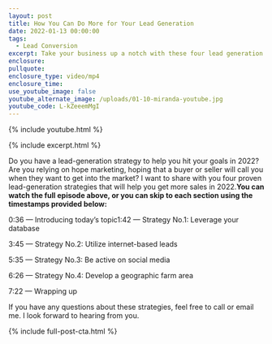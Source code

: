 ```yaml
---
layout: post
title: How You Can Do More for Your Lead Generation
date: 2022-01-13 00:00:00
tags:
  - Lead Conversion
excerpt: Take your business up a notch with these four lead generation systems.
enclosure:
pullquote:
enclosure_type: video/mp4
enclosure_time:
use_youtube_image: false
youtube_alternate_image: /uploads/01-10-miranda-youtube.jpg
youtube_code: L-kZeeemMgI
---
```

{% include youtube.html %}

{% include excerpt.html %}

Do you have a lead-generation strategy to help you hit your goals in 2022? Are you relying on hope marketing, hoping that a buyer or seller will call you when they want to get into the market? I want to share with you four proven lead-generation strategies that will help you get more sales in 2022.**You can watch the full episode above, or you can skip to each section using the timestamps provided below:&nbsp;**

0:36 — Introducing today’s topic1:42 — Strategy No.1: Leverage your database

3:45 — Strategy No.2: Utilize internet-based leads

5:35 — Strategy No.3: Be active on social media

6:26 — Strategy No.4: Develop a geographic farm area

7:22 — Wrapping up

If you have any questions about these strategies, feel free to call or email me. I look forward to hearing from you.

{% include full-post-cta.html %}
